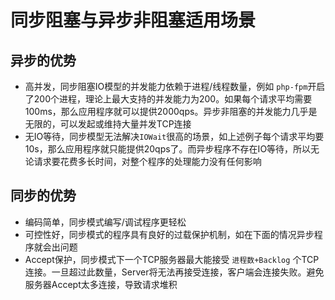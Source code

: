 # 同步阻塞与异步非阻塞适用场景

异步的优势
-----
* 高并发，同步阻塞IO模型的并发能力依赖于进程/线程数量，例如 `php-fpm`开启了200个进程，理论上最大支持的并发能力为200。如果每个请求平均需要100ms，那么应用程序就可以提供2000qps。异步非阻塞的并发能力几乎是无限的，可以发起或维持大量并发TCP连接
* 无IO等待，同步模型无法解决`IOWait`很高的场景，如上述例子每个请求平均要10s，那么应用程序就只能提供20qps了。而异步程序不存在IO等待，所以无论请求要花费多长时间，对整个程序的处理能力没有任何影响

同步的优势
----
* 编码简单，同步模式编写/调试程序更轻松
* 可控性好，同步模式的程序具有良好的过载保护机制，如在下面的情况异步程序就会出问题
* Accept保护，同步模式下一个TCP服务器最大能接受 `进程数+Backlog` 个TCP连接。一旦超过此数量，Server将无法再接受连接，客户端会连接失败。避免服务器Accept太多连接，导致请求堆积

